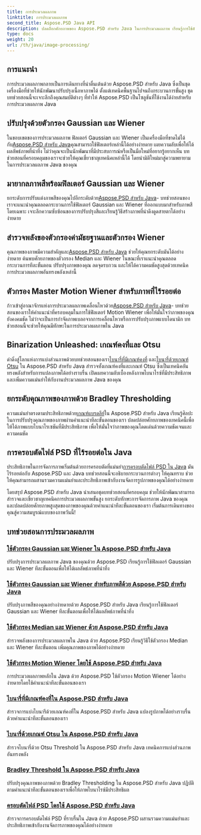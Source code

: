 ```yaml
---
title: การประมวลผลภาพ
linktitle: การประมวลผลภาพ
second_title: Aspose.PSD Java API
description: ปลดล็อกศักยภาพของ Aspose.PSD สำหรับ Java ในการประมวลผลภาพ เรียนรู้การใช้ตัวกรอง Gaussian, Wiener, Median และ Motion Wiener ทีละขั้นตอน
type: docs
weight: 20
url: /th/java/image-processing/
---
```

## การแนะนำ

การประมวลผลภาพกลายเป็นการเดินทางที่น่าตื่นเต้นด้วย Aspose.PSD สำหรับ Java ซึ่งเป็นชุดเครื่องมือที่ช่วยให้นักพัฒนาปรับปรุงเนื้อหาภาพได้ ตั้งแต่เทคนิคพื้นฐานไปจนถึงกระบวนการขั้นสูง ชุดบทช่วยสอนนี้จะเจาะลึกถึงคุณสมบัติต่างๆ ที่ทำให้ Aspose.PSD เป็นโซลูชันที่ใช้งานได้ง่ายสำหรับการประมวลผลภาพ Java

## ปรับปรุงด้วยตัวกรอง Gaussian และ Wiener

 ในขอบเขตของการประมวลผลภาพ ฟิลเตอร์ Gaussian และ Wiener เป็นเครื่องมือที่ขาดไม่ได้ กับ[Aspose.PSD สำหรับ Java](./apply-gaussian-wiener-filters/)คุณสามารถใช้ฟิลเตอร์เหล่านี้ได้อย่างง่ายดาย เผยความลับเพื่อให้ได้ผลลัพธ์ภาพที่น่าทึ่ง ไม่ว่าคุณจะเป็นนักพัฒนาที่มีประสบการณ์หรือเป็นมือใหม่ที่อยากรู้อยากเห็น บทช่วยสอนที่ครอบคลุมของเราจะช่วยให้คุณเชี่ยวชาญเทคนิคเหล่านี้ได้ โดยนำมิติใหม่มาสู่ความพยายามในการประมวลผลภาพ Java ของคุณ

## มายากลภาพสีพร้อมฟิลเตอร์ Gaussian และ Wiener

 ยกระดับการปรับแต่งภาพสีของคุณไปอีกระดับด้วย[Aspose.PSD สำหรับ Java](./apply-gaussian-wiener-filters-color-image/)- บทช่วยสอนของเราจะแนะนำคุณตลอดกระบวนการใช้ฟิลเตอร์ Gaussian และ Wiener ที่ออกแบบมาสำหรับภาพสีโดยเฉพาะ เจาะลึกความซับซ้อนของการปรับปรุงสีและเรียนรู้วิธีสร้างภาพที่น่าดึงดูดสายตาได้อย่างง่ายดาย

## สำรวจพลังของตัวกรองค่ามัธยฐานและตัวกรอง Wiener

 คุณภาพของภาพมีความสำคัญและ[Aspose.PSD สำหรับ Java](./apply-median-wiener-filters/) ช่วยให้คุณยกระดับมันได้อย่างง่ายดาย ค้นพบศักยภาพของตัวกรอง Median และ Wiener ในขณะที่เราแนะนำคุณตลอดกระบวนการทีละขั้นตอน ปรับปรุงภาพของคุณ ลดจุดรบกวน และให้ได้ความคมชัดสูงสุดด้วยเทคนิคการประมวลผลภาพอันทรงพลังเหล่านี้

## ตัวกรอง Master Motion Wiener สำหรับภาพที่ไร้รอยต่อ

 ก้าวเข้าสู่อาณาจักรแห่งการประมวลผลภาพเคลื่อนไหวด้วย[Aspose.PSD สำหรับ Java](./apply-motion-wiener-filters/)- บทช่วยสอนของเราให้คำแนะนำที่ครอบคลุมในการใช้ฟิลเตอร์ Motion Wiener เพื่อให้มั่นใจว่าภาพของคุณยังคงคมชัด ไม่ว่าจะเป็นการกำจัดภาพเบลอจากการเคลื่อนไหวหรือการปรับปรุงภาพแบบไดนามิก บทช่วยสอนนี้จะช่วยให้คุณมีทักษะในการประมวลผลภาพใน Java

## Binarization Unleashed: เกณฑ์คงที่และ Otsu

 ดำดิ่งสู่โลกแห่งการแบ่งส่วนภาพด้วยบทช่วยสอนของเรา[ไบนารี่ที่มีเกณฑ์คงที่](./binarization-fixed-threshold/) และ[ไบนารี่ด้วยเกณฑ์ Otsu](./binarization-otsu-threshold/) ใน Aspose.PSD สำหรับ Java สำรวจทั้งเกณฑ์คงที่และเกณฑ์ Otsu ซึ่งเป็นเทคนิคอันทรงพลังสำหรับการแปลงภาพได้อย่างราบรื่น เปิดเผยความลับเบื้องหลังภาพไบนาไรซ์ที่มีประสิทธิภาพ และเพิ่มความแม่นยำให้กับงานประมวลผลภาพ Java ของคุณ

## ยกระดับคุณภาพของภาพด้วย Bradley Thresholding

 ความแม่นยำตรงตามประสิทธิภาพด้วย[เกณฑ์แบรดลีย์](./bradley-thresholding/)ใน Aspose.PSD สำหรับ Java เรียนรู้ศิลปะในการปรับปรุงคุณภาพของภาพผ่านคำแนะนำทีละขั้นตอนของเรา ปลดปล่อยศักยภาพของเทคนิคนี้เพื่อให้ได้ภาพแบบไบนาไรเซชันที่มีประสิทธิภาพ เพื่อให้มั่นใจว่าภาพของคุณโดดเด่นด้วยความชัดเจนและความคมชัด

## การครอบตัดไฟล์ PSD ที่ไร้รอยต่อใน Java

 ประสิทธิภาพในการจัดการภาพเริ่มต้นด้วยการครอบตัดที่แม่นยำ[การครอบตัดไฟล์ PSD ใน Java](./crop-psd-file/) มันไร้รอยต่อกับ Aspose.PSD และ Java บทช่วยสอนนี้จะอธิบายกระบวนการต่างๆ ให้คุณทราบ ช่วยให้คุณสามารถผสานรวมความแม่นยำและประสิทธิภาพเข้ากับงานจัดการรูปภาพของคุณได้อย่างง่ายดาย

โดยสรุป Aspose.PSD สำหรับ Java นำเสนอชุดบทช่วยสอนที่ครอบคลุม ช่วยให้นักพัฒนาสามารถสำรวจและเชี่ยวชาญเทคนิคการประมวลผลภาพขั้นสูง ยกระดับทักษะการจัดการภาพ Java ของคุณและปลดปล่อยศักยภาพสูงสุดของภาพของคุณด้วยคำแนะนำทีละขั้นตอนของเรา เริ่มต้นการเดินทางของคุณสู่ความสมบูรณ์แบบของภาพวันนี้!
## บทช่วยสอนการประมวลผลภาพ
### [ใช้ตัวกรอง Gaussian และ Wiener ใน Aspose.PSD สำหรับ Java](./apply-gaussian-wiener-filters/)
ปรับปรุงการประมวลผลภาพ Java ของคุณด้วย Aspose.PSD เรียนรู้การใช้ฟิลเตอร์ Gaussian และ Wiener ทีละขั้นตอนเพื่อให้ได้ผลลัพธ์ภาพที่น่าทึ่ง
### [ใช้ตัวกรอง Gaussian และ Wiener สำหรับภาพสีด้วย Aspose.PSD สำหรับ Java](./apply-gaussian-wiener-filters-color-image/)
ปรับปรุงภาพสีของคุณอย่างง่ายดายด้วย Aspose.PSD สำหรับ Java เรียนรู้การใช้ฟิลเตอร์ Gaussian และ Wiener ทีละขั้นตอนเพื่อให้ได้ผลลัพธ์ภาพที่น่าทึ่ง
### [ใช้ตัวกรอง Median และ Wiener ด้วย Aspose.PSD สำหรับ Java](./apply-median-wiener-filters/)
สำรวจพลังของการประมวลผลภาพใน Java ด้วย Aspose.PSD เรียนรู้วิธีใช้ตัวกรอง Median และ Wiener ทีละขั้นตอน เพิ่มคุณภาพของภาพได้อย่างง่ายดาย
### [ใช้ตัวกรอง Motion Wiener โดยใช้ Aspose.PSD สำหรับ Java](./apply-motion-wiener-filters/)
การประมวลผลภาพหลักใน Java ด้วย Aspose.PSD ใช้ตัวกรอง Motion Wiener ได้อย่างง่ายดายโดยใช้คำแนะนำทีละขั้นตอนของเรา
### [ไบนารี่ที่มีเกณฑ์คงที่ใน Aspose.PSD สำหรับ Java](./binarization-fixed-threshold/)
สำรวจการแบ่งไบนารีด้วยเกณฑ์คงที่ใน Aspose.PSD สำหรับ Java แปลงรูปภาพได้อย่างราบรื่นด้วยคำแนะนำทีละขั้นตอนของเรา
### [ไบนารี่ด้วยเกณฑ์ Otsu ใน Aspose.PSD สำหรับ Java](./binarization-otsu-threshold/)
สำรวจไบนารี่ด้วย Otsu Threshold ใน Aspose.PSD สำหรับ Java เทคนิคการแบ่งส่วนภาพอันทรงพลัง
### [Bradley Threshold ใน Aspose.PSD สำหรับ Java](./bradley-thresholding/)
ปรับปรุงคุณภาพของภาพด้วย Bradley Thresholding ใน Aspose.PSD สำหรับ Java ปฏิบัติตามคำแนะนำทีละขั้นตอนของเราเพื่อให้ภาพไบนาไรซ์มีประสิทธิผล
### [ครอบตัดไฟล์ PSD โดยใช้ Aspose.PSD สำหรับ Java](./crop-psd-file/)
สำรวจการครอบตัดไฟล์ PSD ที่ราบรื่นใน Java ด้วย Aspose.PSD ผสานรวมความแม่นยำและประสิทธิภาพเข้ากับงานจัดการภาพของคุณได้อย่างง่ายดาย